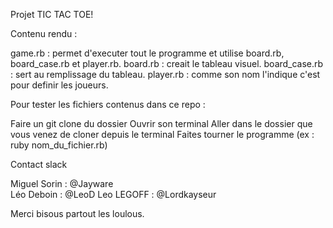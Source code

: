 Projet TIC TAC TOE!


Contenu rendu :

  game.rb : permet d'executer tout le programme et utilise  board.rb, board_case.rb et player.rb.
  board.rb : creait le tableau visuel.
  board_case.rb : sert au remplissage du tableau.
  player.rb : comme son nom l'indique c'est pour definir les joueurs.


Pour tester les fichiers contenus dans ce repo :

  Faire un git clone du dossier
  Ouvrir son terminal
  Aller dans le dossier que vous venez de cloner depuis le terminal
  Faites tourner le programme (ex : ruby nom_du_fichier.rb)

Contact slack

 Miguel Sorin : @Jayware             
 Léo Deboin : @LeoD 
 Leo LEGOFF : @Lordkayseur
  
  Merci bisous partout les loulous.
